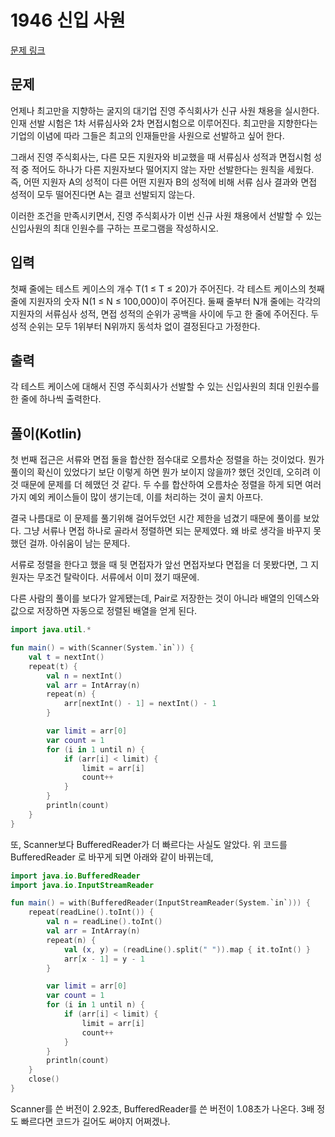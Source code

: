 # 1946 신입 사원

[문제 링크](https://www.acmicpc.net/problem/1946)

## 문제

언제나 최고만을 지향하는 굴지의 대기업 진영 주식회사가 신규 사원 채용을 실시한다. 인재 선발 시험은 1차 서류심사와 2차 면접시험으로 이루어진다. 최고만을 지향한다는 기업의 이념에 따라 그들은 최고의 인재들만을 사원으로 선발하고 싶어 한다.

그래서 진영 주식회사는, 다른 모든 지원자와 비교했을 때 서류심사 성적과 면접시험 성적 중 적어도 하나가 다른 지원자보다 떨어지지 않는 자만 선발한다는 원칙을 세웠다. 즉, 어떤 지원자 A의 성적이 다른 어떤 지원자 B의 성적에 비해 서류 심사 결과와 면접 성적이 모두 떨어진다면 A는 결코 선발되지 않는다.

이러한 조건을 만족시키면서, 진영 주식회사가 이번 신규 사원 채용에서 선발할 수 있는 신입사원의 최대 인원수를 구하는 프로그램을 작성하시오.

## 입력

첫째 줄에는 테스트 케이스의 개수 T(1 ≤ T ≤ 20)가 주어진다. 각 테스트 케이스의 첫째 줄에 지원자의 숫자 N(1 ≤ N ≤ 100,000)이 주어진다. 둘째 줄부터 N개 줄에는 각각의 지원자의 서류심사 성적, 면접 성적의 순위가 공백을 사이에 두고 한 줄에 주어진다. 두 성적 순위는 모두 1위부터 N위까지 동석차 없이 결정된다고 가정한다.

## 출력

각 테스트 케이스에 대해서 진영 주식회사가 선발할 수 있는 신입사원의 최대 인원수를 한 줄에 하나씩 출력한다.

## 풀이(Kotlin)

첫 번째 접근은 서류와 면접 둘을 합산한 점수대로 오름차순 정렬을 하는 것이었다. 뭔가 풀이의 확신이 있었다기 보단 이렇게 하면 뭔가 보이지 않을까? 했던 것인데,
오히려 이것 때문에 문제를 더 헤맸던 것 같다. 두 수를 합산하여 오름차순 정렬을 하게 되면 여러가지 예외 케이스들이 많이 생기는데, 이를 처리하는 것이 골치 아프다.

결국 나름대로 이 문제를 풀기위해 걸어두었던 시간 제한을 넘겼기 때문에 풀이를 보았다. 그냥 서류나 면접 하나로 골라서 정렬하면 되는 문제였다.
왜 바로 생각을 바꾸지 못했던 걸까. 아쉬움이 남는 문제다.

서류로 정렬을 한다고 했을 때 뒷 면접자가 앞선 면접자보다 면접을 더 못봤다면, 그 지원자는 무조건 탈락이다. 서류에서 이미 졌기 때문에.

다른 사람의 풀이를 보다가 알게됐는데, Pair로 저장한는 것이 아니라 배열의 인덱스와 값으로 저장하면 자동으로 정렬된 배열을 얻게 된다.

```kotlin
import java.util.*

fun main() = with(Scanner(System.`in`)) {
    val t = nextInt()
    repeat(t) {
        val n = nextInt()
        val arr = IntArray(n)
        repeat(n) {
            arr[nextInt() - 1] = nextInt() - 1
        }

        var limit = arr[0]
        var count = 1
        for (i in 1 until n) {
            if (arr[i] < limit) {
                limit = arr[i]
                count++
            }
        }
        println(count)
    }
}
```

또, Scanner보다 BufferedReader가 더 빠르다는 사실도 알았다. 위 코드를 BufferedReader 로 바꾸게 되면 아래와 같이 바뀌는데,

```kotlin
import java.io.BufferedReader
import java.io.InputStreamReader

fun main() = with(BufferedReader(InputStreamReader(System.`in`))) {
    repeat(readLine().toInt()) {
        val n = readLine().toInt()
        val arr = IntArray(n)
        repeat(n) {
            val (x, y) = (readLine().split(" ")).map { it.toInt() }
            arr[x - 1] = y - 1
        }

        var limit = arr[0]
        var count = 1
        for (i in 1 until n) {
            if (arr[i] < limit) {
                limit = arr[i]
                count++
            }
        }
        println(count)
    }
    close()
}
```

Scanner를 쓴 버전이 2.92초, BufferedReader를 쓴 버전이 1.08초가 나온다. 3배 정도 빠르다면 코드가 길어도 써야지 어쩌겠나.
